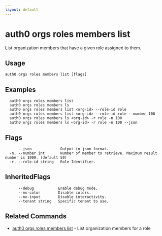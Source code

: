 ```yaml
---
layout: default
---
```

# auth0 orgs roles members list

List organization members that have a given role assigned to them.

## Usage
```
auth0 orgs roles members list [flags]
```

## Examples

```
  auth0 orgs roles members list
  auth0 orgs roles members ls
  auth0 orgs roles members list <org-id> --role-id role
  auth0 orgs roles members list <org-id> --role-id role --number 100
  auth0 orgs roles members ls <org-id> -r role -n 100
  auth0 orgs roles members ls <org-id> -r role -n 100 --json
```


## Flags

```
      --json             Output in json format.
  -n, --number int       Number of member to retrieve. Maximum result number is 1000. (default 50)
  -r, --role-id string   Role Identifier.
```


## InheritedFlags

```
      --debug           Enable debug mode.
      --no-color        Disable colors.
      --no-input        Disable interactivity.
      --tenant string   Specific tenant to use.
```


## Related Commands

- [auth0 orgs roles members list](auth0_orgs_roles_members_list.md) - List organization members for a role


